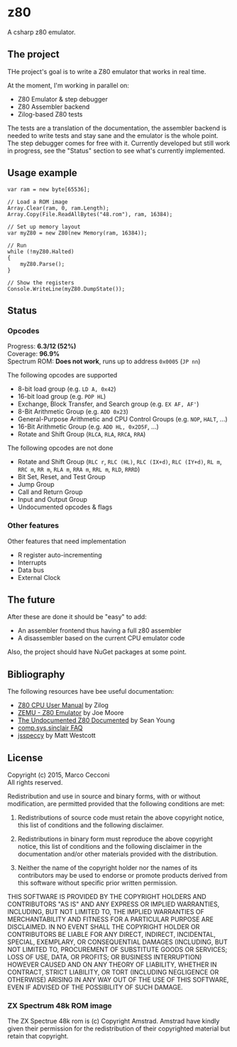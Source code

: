 # z80
A csharp z80 emulator.

## The project

THe project's goal is to write a Z80 emulator that works in real time.

At the moment, I'm working in parallel on:

* Z80 Emulator & step debugger
* Z80 Assembler backend
* Zilog-based Z80 tests

The tests are a translation of the documentation, the assembler backend is needed to write tests and stay sane and the emulator is the whole point. The step debugger comes for free with it. Currently developed but still work in progress, see the "Status" section to see what's currently implemented.

## Usage example

    var ram = new byte[65536];

    // Load a ROM image
    Array.Clear(ram, 0, ram.Length);
    Array.Copy(File.ReadAllBytes("48.rom"), ram, 16384);

    // Set up memory layout
    var myZ80 = new Z80(new Memory(ram, 16384));

    // Run
    while (!myZ80.Halted)
    {
        myZ80.Parse();
    }

    // Show the registers
    Console.WriteLine(myZ80.DumpState());

## Status

### Opcodes

Progress: **6.3/12 (52%)**  
Coverage: **96.9%**  
Spectrum ROM: **Does not work**, runs up to address `0x0005` (`JP nn`)

The following opcodes are supported

* 8-bit load group (e.g. `LD A, 0x42`)
* 16-bit load group (e.g. `POP HL`)
* Exchange, Block Transfer, and Search group (e.g. `EX AF, AF'`)
* 8-Bit Arithmetic Group (e.g. `ADD 0x23`)
* General-Purpose Arithmetic and CPU Control Groups (e.g. `NOP`, `HALT`, ...)
* 16-Bit Arithmetic Group (e.g. `ADD HL, 0x2D5F`, ...)
* Rotate and Shift Group (`RLCA`, `RLA`, `RRCA`, `RRA`)

The following opcodes are not done

* Rotate and Shift Group (`RLC r`, `RLC (HL)`, `RLC (IX+d)`, `RLC (IY+d)`, `RL m`, `RRC m`, `RR m`, `RLA m`, `RRA m`, `RRL m`, `RLD`, `RRRD`)
* Bit Set, Reset, and Test Group
* Jump Group
* Call and Return Group
* Input and Output Group
* Undocumented opcodes & flags

### Other features

Other features that need implementation

* R register auto-incrementing
* Interrupts
* Data bus
* External Clock

## The future

After these are done it should be "easy" to add:

* An assembler frontend thus having a full z80 assembler
* A disassembler based on the current CPU emulator code

Also, the project should have NuGet packages at some point.

## Bibliography

The following resources have bee useful documentation:

* [Z80 CPU User Manual](http://www.zilog.com/manage_directlink.php?filepath=docs/z80/um0080) by Zilog
* [ZEMU - Z80 Emulator](http://www.z80.info/zip/zemu.zip) by Joe Moore
* [The Undocumented Z80 Documented](http://www.myquest.nl/z80undocumented/z80-documented-v0.91.pdf) by Sean Young
* [comp.sys.sinclair FAQ](http://www.worldofspectrum.org/faq/reference/z80reference.htm)
* [jsspeccy](https://github.com/gasman/jsspeccy) by Matt Westcott

## License

Copyright (c) 2015, Marco Cecconi  
All rights reserved.

Redistribution and use in source and binary forms, with or without modification, are permitted provided that the following conditions are met:

1. Redistributions of source code must retain the above copyright notice, this list of conditions and the following disclaimer.

2. Redistributions in binary form must reproduce the above copyright notice, this list of conditions and the following disclaimer in the documentation and/or other materials provided with the distribution.

3. Neither the name of the copyright holder nor the names of its contributors may be used to endorse or promote products derived from this software without specific prior written permission.

THIS SOFTWARE IS PROVIDED BY THE COPYRIGHT HOLDERS AND CONTRIBUTORS "AS IS" AND ANY EXPRESS OR IMPLIED WARRANTIES, INCLUDING, BUT NOT LIMITED TO, THE IMPLIED WARRANTIES OF MERCHANTABILITY AND FITNESS FOR A PARTICULAR PURPOSE ARE DISCLAIMED. IN NO EVENT SHALL THE COPYRIGHT HOLDER OR CONTRIBUTORS BE LIABLE FOR ANY DIRECT, INDIRECT, INCIDENTAL, SPECIAL, EXEMPLARY, OR CONSEQUENTIAL DAMAGES (INCLUDING, BUT NOT LIMITED TO, PROCUREMENT OF SUBSTITUTE GOODS OR SERVICES; LOSS OF USE, DATA, OR PROFITS; OR BUSINESS INTERRUPTION) HOWEVER CAUSED AND ON ANY THEORY OF LIABILITY, WHETHER IN CONTRACT, STRICT LIABILITY, OR TORT (INCLUDING NEGLIGENCE OR OTHERWISE) ARISING IN ANY WAY OUT OF THE USE OF THIS SOFTWARE, EVEN IF ADVISED OF THE POSSIBILITY OF SUCH DAMAGE.

### ZX Spectrum 48k ROM image

The ZX Spectrue 48k rom is (c) Copyright Amstrad. Amstrad have kindly given their permission for the redistribution of their copyrighted material but retain that copyright.